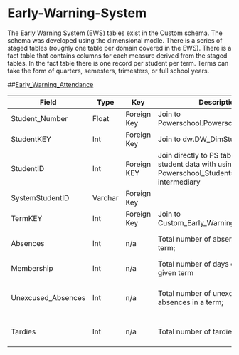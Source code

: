 # Early-Warning-System
The Early Warning System (EWS) tables exist in the Custom schema. The schema was developed using the dimensional modle. There is a series of staged tables (roughly one table per domain covered in the EWS). There is a fact table that contains columns for each measure derived from the staged tables. In the fact table there is one record per student per term. Terms can take the form of quarters, semesters, trimesters, or full school years.

##[Early_Warning_Attendance](https://github.com/LarryKDC/Early-Warning-System/blob/master/Early_Warning_Attendance.sql)

Field | Type | Key | Description | Notes
-----|----|---|-----------|-----
Student_Number | Float | Foreign Key | Join to Powerschool.Powerschool_Students | 
StudentKEY | Int | Foreign Key | Join to dw.DW_DimStudent |
StudentID | Int | Foreign KEY | Join directly to PS tables with student data with using Powerschool_Students as intermediary |
SystemStudentID | Varchar | Foreign Key |  |
TermKEY | Int | Foreign Key | Join to Custom_Early_Warning_Terms; |CAST(CAST(POWERSCHOOL.POWERSCHOOL_TERMS.ID AS VARCHAR) CAST(E.SCHOOLID AS VARCHAR) AS INT)
Absences | Int | n/a | Total number of absences in a given term; | CASE WHEN POWERSCHOOL.POWERSCHOOL_ATTENDANCE_CODE.PRESENCE_STATUS_CD = 'Absent' THEN 1 ELSE 0 END
Membership | Int | n/a | Total number of days enrolled in a given term |
Unexcused_Absences | Int | n/a | Total number of unexcused absences in a term;| CASE WHEN POWERSCHOOL.POWERSCHOOL_ATTENDANCE_CODE.DESCRIPTION IN ('Absent','Medical Unexcused','Tardy Absent','Released Early Absent') THEN 1 ELSE 0 END |
Tardies | Int | n/a | Total number of tardies in a term;| CASE WHEN POWERSCHOOL.POWERSCHOOL_ATTENDANCE_CODE.DESCRIPTION IN ('Tardy','Tardy Excused','Tardy Released Early') THEN 1 ELSE 0 END

